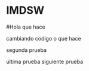 # IMDSW


#Hola que hace 


cambiando codigo o que hace

segunda prueba

ultima prueba
siguiente prueba
